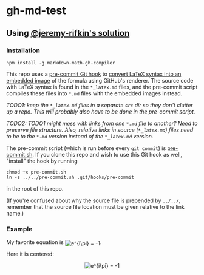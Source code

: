 # gh-md-test

## Using [@jeremy-rifkin's solution](https://github.com/jeremy-rifkin/markdown-math-gh-compiler)

### Installation

```
npm install -g markdown-math-gh-compiler
```

This repo uses a [pre-commit Git hook](https://githooks.com/) to [convert LaTeX syntax into an embedded image](https://gist.github.com/a-rodin/fef3f543412d6e1ec5b6cf55bf197d7b) of the formula using GitHub's renderer. The source code with LaTeX syntax is found in the `*_latex.md` files, and the pre-commit script compiles these files into `*.md` files with the embedded images instead.

_TODO1: keep the `*_latex.md` files in a separate `src` dir so they don't clutter up a repo. This will probably also have to be done in the pre-commit script._

_TODO2: TODO1 might mess with links from one `*.md` file to another? Need to preserve file structure. Also, relative links in source (`*_latex.md`) files need to be to the `*.md` version instead of the `*_latex.md` version._

The pre-commit script (which is run before every `git commit`) is [pre-commit.sh](pre-commit.sh). If you clone this repo and wish to use this Git hook as well, "install" the hook by running

```
chmod +x pre-commit.sh
ln -s ../../pre-commit.sh .git/hooks/pre-commit
```

in the root of this repo.

(If you're confused about why the source file is prepended by `../../`, remember that the source file location must be given relative to the link name.)

### Example

My favorite equation is <img alt="e^{i\pi} = -1" src="https://render.githubusercontent.com/render/math?math=e%5E%7Bi%5Cpi%7D%20%3D%20-1" style="transform: translateY(20%);" />.

Here it is centered:

<p align="center"><img alt="e^{i\pi} = -1" src="https://render.githubusercontent.com/render/math?math=e%5E%7Bi%5Cpi%7D%20%3D%20-1"/></p>
